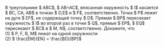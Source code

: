 В треугольнике $ ABC$, $ AB=AC$, вписанная окружность $ I$ касается $ BC, CA, AB$ в точках $ D,E$ и $ F$, соответственно. Точка $ P$ лежит на дуге $ EF$, не содержащей точку $ D$. Прямая $ BP$ пересекает окружность $ I$ во второй раз в точке $ Q$, прямые $ EP$, $ EQ$ пересекают $ BC$ в $ M, N$, соответственно. Докажите, что
<br> (1) $ P, F, B, M$ лежат на одной окружности
<br> (2) $ \frac{EM}{EN} = \frac{BD}{BP}$